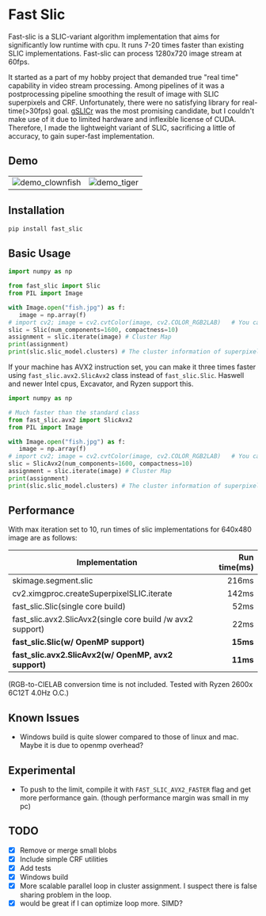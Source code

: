 # Fast Slic

Fast-slic is a SLIC-variant algorithm implementation that aims for significantly low runtime with cpu. It runs 7-20 times faster than existing SLIC implementations. Fast-slic can process 1280x720 image stream at 60fps.

It started as a part of my hobby project that demanded true "real time" capability in video stream processing. Among pipelines of it was a postprocessing pipeline smoothing the result of image with SLIC superpixels and CRF. Unfortunately, there were no satisfying library for real-time(>30fps) goal. [gSLICr](https://github.com/carlren/gSLICr) was the most promising candidate, but I couldn't make use of it due to limited hardware and inflexible license of CUDA. Therefore, I made the lightweight variant of SLIC, sacrificing a little of accuracy, to gain super-fast implementation.  
## Demo
<table>
   <tr>
      <td><img alt="demo_clownfish" src="https://user-images.githubusercontent.com/2352985/56845088-8a1e5d00-68f6-11e9-9950-cab56cf32e80.jpg"></td>
      <td><img alt="demo_tiger" src="https://user-images.githubusercontent.com/2352985/56845090-8e4a7a80-68f6-11e9-9a51-b1da31d5ef77.jpg"></td>
   </tr>
</table>

## Installation
```python
pip install fast_slic
```

## Basic Usage
```python
import numpy as np

from fast_slic import Slic
from PIL import Image

with Image.open("fish.jpg") as f:
   image = np.array(f)
# import cv2; image = cv2.cvtColor(image, cv2.COLOR_RGB2LAB)   # You can convert the image to CIELAB space if you need.
slic = Slic(num_components=1600, compactness=10)
assignment = slic.iterate(image) # Cluster Map
print(assignment)
print(slic.slic_model.clusters) # The cluster information of superpixels.
```

If your machine has AVX2 instruction set, you can make it three times faster using `fast_slic.avx2.SlicAvx2` class instead of `fast_slic.Slic`. Haswell and newer Intel cpus, Excavator, and Ryzen support this.

```python
import numpy as np

# Much faster than the standard class
from fast_slic.avx2 import SlicAvx2
from PIL import Image

with Image.open("fish.jpg") as f:
   image = np.array(f)
# import cv2; image = cv2.cvtColor(image, cv2.COLOR_RGB2LAB)   # You can convert the image to CIELAB space if you need.
slic = SlicAvx2(num_components=1600, compactness=10)
assignment = slic.iterate(image) # Cluster Map
print(assignment)
print(slic.slic_model.clusters) # The cluster information of superpixels.
```

## Performance

With max iteration set to 10, run times of slic implementations for 640x480 image are as follows:

| Implementation                                  | Run time(ms)   |
| -----------------------------------------       | --------------:|
| skimage.segment.slic                            | 216ms          |
| cv2.ximgproc.createSuperpixelSLIC.iterate       | 142ms          |
| fast_slic.Slic(single core build)               | 52ms           |
| fast_slic.avx2.SlicAvx2(single core build /w avx2 support)      | 22ms           |
| **fast_slic.Slic(w/ OpenMP support)**           | **15ms**       |
| **fast_slic.avx2.SlicAvx2(w/ OpenMP, avx2 support)**   | **11ms**       |

 
(RGB-to-CIELAB conversion time is not included. Tested with Ryzen 2600x 6C12T 4.0Hz O.C.)

## Known Issues
 * Windows build is quite slower compared to those of linux and mac. Maybe it is due to openmp overhead?

 
## Experimental
 * To push to the limit, compile it with `FAST_SLIC_AVX2_FASTER` flag and get more performance gain. (though performance margin was small in my pc)

## TODO
 - [x] Remove or merge small blobs
 - [x] Include simple CRF utilities
 - [x] Add tests
 - [x] Windows build
 - [x] More scalable parallel loop in cluster assignment. I suspect there is false sharing problem in the loop.
 - [x] would be great if I can optimize loop more. SIMD?
